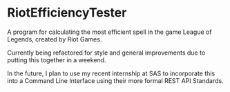 # RiotEfficiencyTester
A program for calculating the most efficient spell in the game League of Legends, created by Riot Games.

Currently being refactored for style and general improvements due to putting this together in a weekend.

In the future, I plan to use my recent internship at SAS to incorporate this into a Command Line Interface using their more formal REST API Standards.
